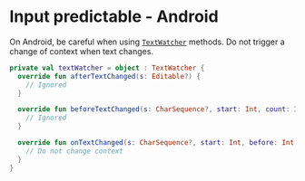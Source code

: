 # Input predictable - Android

On Android, be careful when using [`TextWatcher`](https://developer.android.com/reference/android/text/TextWatcher) methods. Do not trigger a change of context when text changes.

```kotlin
private val textWatcher = object : TextWatcher {
  override fun afterTextChanged(s: Editable?) {
    // Ignored
  }

  override fun beforeTextChanged(s: CharSequence?, start: Int, count: Int, after: Int) {
    // Ignored
  }

  override fun onTextChanged(s: CharSequence?, start: Int, before: Int, count: Int) {
    // Do not change context
  }
}
```
